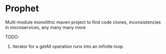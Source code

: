 # Prophet

Multi-module monolithic maven project to find code clones, inconsistencies in microservices, any many many more

TODO:

1. Iterator for a getAll operation runs into an infinite loop.
